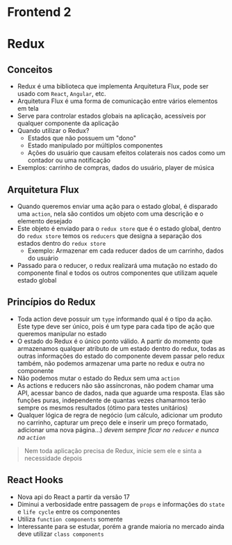 # Frontend 2

# Redux

## Conceitos
- Redux é uma biblioteca que implementa Arquitetura Flux, pode ser usado com `React`, `Angular`, etc.
- Arquitetura Flux é uma forma de comunicação entre vários elementos em tela
- Serve para controlar estados globais na aplicação, acessíveis por qualquer componente da aplicação
- Quando utilizar o Redux?
  * Estados que não possuem um "dono"
  * Estado manipulado por múltiplos componentes
  * Ações do usuário que causam efeitos colaterais nos cados como um contador ou uma notificação
- Exemplos: carrinho de compras, dados do usuário, player de música

## Arquitetura Flux
- Quando queremos enviar uma ação para o estado global, é disparado uma `action`, nela são contidos um objeto com uma descrição e o elemento desejado
- Este objeto é enviado para o `redux store` que é o estado global, dentro do `redux store` temos os `reducers` que designa a separação dos estados dentro do `redux store`
  * Exemplo: Armazenar em cada reducer dados de um carrinho, dados do usuário
- Passado para o reducer, o redux realizará uma mutação no estado do componente final e todos os outros componentes que utilizam aquele estado global

## Princípios do Redux
- Toda action deve possuir um `type` informando qual é o tipo da ação. Este type deve ser único, pois é um type para cada tipo de ação que queremos manipular no estado
- O estado do Redux é o único ponto válido. A partir do momento que armazenamos qualquer atributo de um estado dentro do redux, todas as outras informações do estado do componente devem passar pelo redux também, não podemos armazenar uma parte no redux e outra no componente
- Não podemos mutar o estado do Redux sem uma `action`
- As actions e reducers não são assíncronas, não podem chamar uma API, acessar banco de dados, nada que aguarde uma resposta. Elas são funções puras, independente de quantas vezes chamarmos terão sempre os mesmos resultados (ótimo para testes unitários)
- Qualquer lógica de regra de negócio (um cálculo, adicionar um produto no carrinho, capturar um preço dele e inserir um preço formatado, adicionar uma nova página...) *devem sempre ficar no `reducer` e nunca na `action`*
> Nem toda aplicação precisa de Redux, inicie sem ele e sinta a necessidade depois

## React Hooks
- Nova api do React a partir da versão 17
- Diminui a verbosidade entre passagem de `props` e informações do `state` e `life cycle` entre os componentes
- Utiliza `function components` somente
- Interessante para se estudar, porém a grande maioria no mercado ainda deve utilizar `class components`